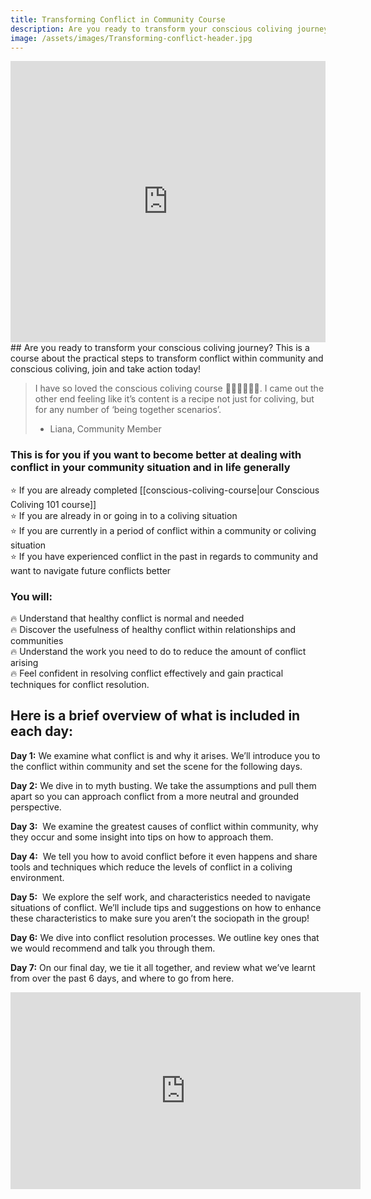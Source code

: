 ```yaml
---
title: Transforming Conflict in Community Course
description: Are you ready to transform your conscious coliving journey? This course is for those who are currently facing conflict, or are in or entering a coliving situation and seeking better resolution skills.
image: /assets/images/Transforming-conflict-header.jpg
---
```


<iframe width="100%" height="450" src="https://1ebb0834.sibforms.com/serve/MUIFAMOE51WHBAdVYmAHp9bqPtM_UaUQN44HBBaEjTQjpXB_OVLnbDJMLJmlPiAn1XZlzneAyTwbWz4QgZU54zej9ck6YuihAk0eJ2ioFiMSFHmFFLCS0Itg2FW2ZJTumXgQkU5_b-MVKBDAWzVHEwz--poxCMGiUL6FmYj-ny_s7t-IG0JCoSCT70ePlTwHLiFd28yWTcxfVUG5" frameBorder="0" scrolling="auto" allowFullScreen style={{display: "block",marginLeft: "auto",marginRight: "auto",maxWidth: "100%"}}></iframe>
## Are you ready to transform your conscious coliving journey? This is a course about the practical steps to transform conflict within community and conscious coliving, join and take action today!

> I have so loved the conscious coliving course 🙏🏼🙏🏼🙏🏼. I came out the other end feeling like it’s content is a recipe not just for coliving, but for any number of ‘being together scenarios’. 
> - Liana, Community Member

### This is for you if you want to become better at dealing with conflict in your community situation and in life generally

⭐️ If you are already completed [[conscious-coliving-course|our Conscious Coliving 101 course]]<br/>
⭐️ If you are already in or going in to a coliving situation<br/>
⭐️ If you are currently in a period of conflict within a community or coliving situation<br/>
⭐️ If you have experienced conflict in the past in regards to community and want to navigate future conflicts better

### You will:

🔥 Understand that healthy conflict is normal and needed<br/>
🔥 Discover the usefulness of healthy conflict within relationships and communities<br/>
🔥 Understand the work you need to do to reduce the amount of conflict arising<br/>
🔥 Feel confident in resolving conflict effectively and gain practical techniques for conflict resolution.

## Here is a brief overview of what is included in each day:

**Day 1:** We examine what conflict is and why it arises. We’ll introduce you to the conflict within community and set the scene for the following days.

**Day 2:** We dive in to myth busting. We take the assumptions and pull them apart so you can approach conflict from a more neutral and grounded perspective.

**Day 3:**  We examine the greatest causes of conflict within community, why they occur and some insight into tips on how to approach them.

**Day 4:**  We tell you how to avoid conflict before it even happens and share tools and techniques which reduce the levels of conflict in a coliving environment.

**Day 5:**  We explore the self work, and characteristics needed to navigate situations of conflict. We’ll include tips and suggestions on how to enhance these characteristics to make sure you aren’t the sociopath in the group!

**Day 6:** We dive into conflict resolution processes. We outline key ones that we would recommend and talk you through them.

**Day 7:** On our final day, we tie it all together, and review what we’ve learnt from over the past 6 days, and where to go from here.

<iframe width="560" height="315" src="https://www.youtube.com/embed/rQ5rbVPReRw?si=QQRIpBE72rayuHA0" title="YouTube video player" frameborder="0" allow="accelerometer; autoplay; clipboard-write; encrypted-media; gyroscope; picture-in-picture; web-share" allowfullscreen></iframe>

